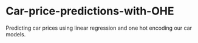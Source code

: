 # Car-price-predictions-with-OHE
Predicting car prices using linear regression and one hot encoding our car models.
